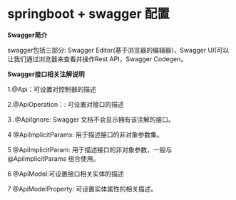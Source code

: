 # springboot + swagger 配置

**Swagger简介**

swagger包括三部分: Swagger Editor(基于浏览器的编辑器)，Swagger UI(可以让我们通过浏览器来查看并操作Rest API，Swagger Codegen。

**Swagger接口相关注解说明**

1.@Api：可设置对控制器的描述

2.@ApiOperation：: 可设置对接口的描述

3 .@ApiIgnore: Swagger 文档不会显示拥有该注解的接口。

4 @ApiImplicitParams: 用于描述接口的非对象参数集。

5 @ApiImplicitParam: 用于描述接口的非对象参数，一般与 @ApiImplicitParams 组合使用。

6 @ApiModel:可设置接口相关实体的描述

7 @ApiModelProperty: 可设置实体属性的相关描述。